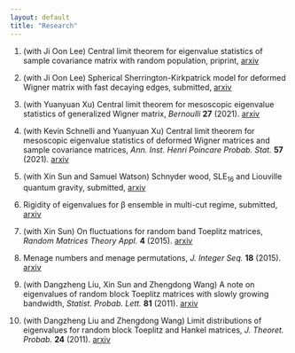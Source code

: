 ```yaml
---
layout: default
title: "Research"
---
```


1. (with Ji Oon Lee) Central limit theorem for eigenvalue statistics of sample covariance matrix with random population, priprint, [arxiv](https://arxiv.org/abs/2211.05546)

2. (with Ji Oon Lee) Spherical Sherrington-Kirkpatrick model for deformed Wigner matrix with fast decaying edges, submitted, [arxiv](https://arxiv.org/abs/2112.14107)

3. (with Yuanyuan Xu) Central limit theorem for mesoscopic eigenvalue statistics of generalized Wigner matrix, *Bernoulli* **27** (2021). [arxiv](https://arxiv.org/abs/2001.08725)

4. (with Kevin Schnelli and Yuanyuan Xu) Central limit theorem for mesoscopic eigenvalue statistics of deformed Wigner matrices and sample covariance matrices, *Ann. Inst. Henri Poincare Probab. Stat.* **57** (2021). [arxiv](https://arxiv.org/abs/1909.12821)

5. (with Xin Sun and Samuel Watson) Schnyder wood, SLE<sub>16</sub> and Liouville quantum gravity, submitted, [arxiv](https://arxiv.org/abs/1705.03573)

6. Rigidity of eigenvalues for 	&beta; ensemble in multi-cut regime, submitted, [arxiv](https://arxiv.org/abs/1611.06603)     

7. (with Xin Sun) On fluctuations for random band Toeplitz matrices, *Random Matrices Theory Appl.* **4** (2015). [arxiv](https://arxiv.org/abs/1412.5232)

8. Menage numbers and menage permutations, *J. Integer Seq.* **18** (2015). [arxiv](https://arxiv.org/abs/1502.06068)

9. (with Dangzheng Liu, Xin Sun and Zhengdong Wang) A note on eigenvalues of random block Toeplitz matrices with slowly growing bandwidth, *Statist. Probab. Lett.* **81** (2011). [arxiv](https://arxiv.org/abs/1108.2810)

10. (with Dangzheng Liu and Zhengdong Wang) Limit distributions of eigenvalues for random block Toeplitz and Hankel matrices, *J. Theoret. Probab.* **24** (2011). [arxiv](https://arxiv.org/abs/1010.3191)
